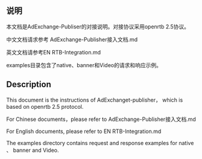 ## 说明
本文档是AdExchange-Publiser的对接说明。对接协议采用openrtb 2.5协议。

中文文档请求参考 AdExchange-Publisher接入文档.md

英文文档请参考EN RTB-Integration.md

examples目录包含了native、banner和Video的请求和响应示例。

## Description
This document is the instructions of AdExchanget-publisher， which is based on openrtb 2.5 protocol.

For Chinese documents，please refer to AdExchange-Publisher接入文档.md

For English documents, please refer to EN RTB-Integration.md

The examples directory contains request and response examples for native 、 banner and Video.